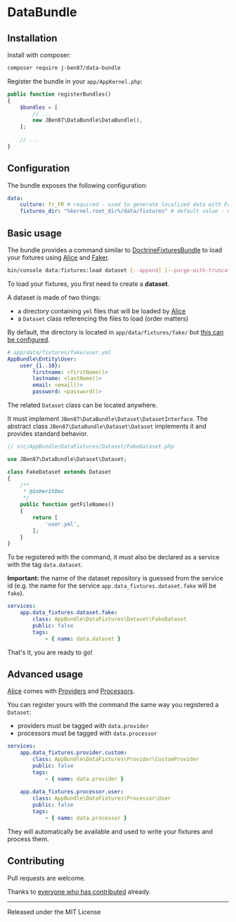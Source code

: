 DataBundle
==========

## Installation

Install with composer:

```bash
composer require j-ben87/data-bundle
```

Register the bundle in your `app/AppKernel.php`:

```php
public function registerBundles()
{
    $bundles = [
        // ...
        new JBen87\DataBundle\DataBundle(),
    ];
    
    // ...
}
```

## Configuration

The bundle exposes the following configuration:

```yml
data:
    culture: fr_FR # required - used to generate localized data with Faker
    fixtures_dir: "%kernel.root_dir%/data/fixtures" # default value - directory where fixtures dataset are located
```

## Basic usage

The bundle provides a command similar to [DoctrineFixturesBundle][1] to load your fixtures using [Alice][2] and [Faker][3].

```bash
bin/console data:fixtures:load dataset [--append] [--purge-with-truncate]
```

To load your fixtures, you first need to create a **dataset**.

A dataset is made of two things:

- a directory containing `yml` files that will be loaded by [Alice][2]
- a `Dataset` class referencing the files to load (order matters)

By default, the directory is located in `app/data/fixtures/fake/` but [this can be configured](#configuration).

```yml
# app/data/fixtures/fake/user.yml
AppBundle\Entity\User:
    user_{1..10}:
        firstname: <firstName()>
        lastname: <lastName()>
        email: <email()>
        password: <password()>
```

The related `Dataset` class can be located anywhere.

It must implement `JBen87\DataBundle\Dataset\DatasetInterface`. The abstract class `JBen87\DataBundle\Dataset\Dataset` implements it and provides standard behavior.

```php
// src/AppBundle/DataFixtures/Dataset/FakeDataset.php

use JBen87\DataBundle\Dataset\Dataset;

class FakeDataset extends Dataset
{
    /**
     * @inheritDoc
     */
    public function getFileNames()
    {
        return [
            'user.yml',
        ];
    }
}
```

To be registered with the command, it must also be declared as a service with the tag `data.dataset`.

**Important:** the name of the dataset repository is guessed from the service id (e.g. the name for the service `app.data_fixtures.dataset.fake` will be `fake`).

```yml
services:
    app.data_fixtures.dataset.fake:
        class: AppBundle\DataFixtures\Dataset\FakeDataset
        public: false
        tags:
            - { name: data.dataset }
```

That's it, you are ready to go!

## Advanced usage

[Alice][2] comes with [Providers][4] and [Processors][5].

You can register yours with the command the same way you registered a `Dataset`: 

- providers must be tagged with `data.provider`
- processors must be tagged with `data.processor`

```yml
services:
    app.data_fixtures.provider.custom:
        class: AppBundle\DataFixtures\Provider\CustomProvider
        public: false
        tags:
            - { name: data.provider }
            
    app.data_fixtures.processor.user:
        class: AppBundle\DataFixtures\Processor\User
        public: false
        tags:
            - { name: data.processor }
```

They will automatically be available and used to write your fixtures and process them.

## Contributing

Pull requests are welcome.

Thanks to [everyone who has contributed](https://github.com/J-Ben87/DataBundle/graphs/contributors) already.

---

Released under the MIT License

[1]: https://github.com/doctrine/DoctrineFixturesBundle
[2]: https://github.com/nelmio/alice
[3]: https://github.com/fzaninotto/Faker
[4]: https://github.com/nelmio/alice/blob/2.x/doc/customizing-data-generation.md#custom-faker-data-providers
[5]: https://github.com/nelmio/alice/blob/2.x/doc/processors.md
